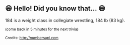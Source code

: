 ## 😄 Hello! Did you know that... 😄
184 is a weight class in collegiate wrestling, 184 lb (83 kg).

<sup>(come back in 5 minutes for the next trivia)</sup>


<sup>Credits: http://numbersapi.com</sup>
